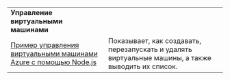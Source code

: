 | | |
|---|---|
| **Управление виртуальными машинами** ||
| [Пример управления виртуальными машинами Azure с помощью Node.js](https://github.com/Azure-Samples/compute-node-manage-vm) | Показывает, как создавать, перезапускать и удалять виртуальные машины, а также выводить их список. |